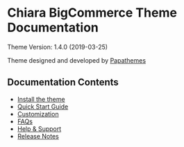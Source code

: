 # Chiara BigCommerce Theme Documentation

Theme Version: 1.4.0 (2019-03-25)

Theme designed and developed by [Papathemes](https://papathemes.com) 

## Documentation Contents

* [Install the theme](installation.md)
* [Quick Start Guide](quickstart.md)
* [Customization](customization.md)
* [FAQs](faqs.md)
* [Help & Support](support.md)
* [Release Notes](changelog.md)